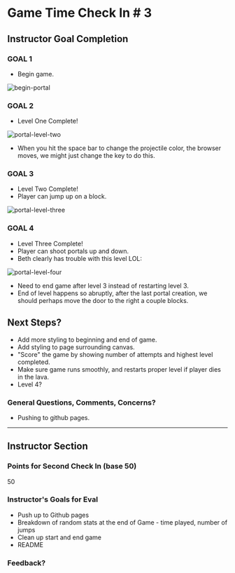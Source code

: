 # Game Time Check In # 3

## Instructor Goal Completion

### GOAL 1

  - Begin game.

![begin-portal](http://g.recordit.co/wlvRKVFzce.gif)

### GOAL 2

  - Level One Complete!

![portal-level-two](http://g.recordit.co/pnDzjpcuTP.gif)
  - When you hit the space bar to change the projectile color, the browser moves, we might just change the key to do this.

### GOAL 3

- Level Two Complete!
- Player can jump up on a block.

![portal-level-three](http://g.recordit.co/1YiKqIR3l9.gif)

### GOAL 4

- Level Three Complete!
- Player can shoot portals up and down.
- Beth clearly has trouble with this level LOL:

![portal-level-four](http://g.recordit.co/y7ZccVq0dk.gif)

- Need to end game after level 3 instead of restarting level 3.
- End of level happens so abruptly, after the last portal creation, we should perhaps move the door to the right a couple blocks.

## Next Steps?

- Add more styling to beginning and end of game.
- Add styling to page surrounding canvas.
- "Score" the game by showing number of attempts and highest level completed.
- Make sure game runs smoothly, and restarts proper level if player dies in the lava.
- Level 4?

### General Questions, Comments, Concerns?

- Pushing to github pages.
-----

## Instructor Section

### Points for Second Check In (base 50)

50

### Instructor's Goals for Eval

- Push up to Github pages
- Breakdown of random stats at the end of Game - time played, number of jumps
- Clean up start and end game
- README

### Feedback?
